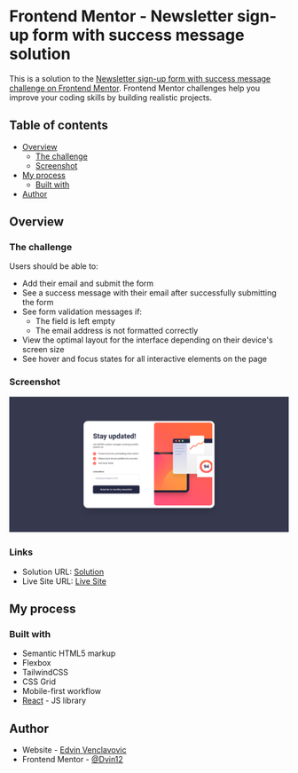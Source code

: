 # Frontend Mentor - Newsletter sign-up form with success message solution

This is a solution to the [Newsletter sign-up form with success message challenge on Frontend Mentor](https://www.frontendmentor.io/challenges/newsletter-signup-form-with-success-message-3FC1AZbNrv). Frontend Mentor challenges help you improve your coding skills by building realistic projects.

## Table of contents

- [Overview](#overview)
  - [The challenge](#the-challenge)
  - [Screenshot](#screenshot)
- [My process](#my-process)
  - [Built with](#built-with)
- [Author](#author)

## Overview

### The challenge

Users should be able to:

- Add their email and submit the form
- See a success message with their email after successfully submitting the form
- See form validation messages if:
  - The field is left empty
  - The email address is not formatted correctly
- View the optimal layout for the interface depending on their device's screen size
- See hover and focus states for all interactive elements on the page

### Screenshot

![](./public/assets/images/screenshot.png)

### Links

- Solution URL: [Solution](https://www.frontendmentor.io/solutions/newsletter-signup-component-built-with-react-and-tailwindcss-lUPQREYfR4)
- Live Site URL: [Live Site](https://newsletter-signup-ev.netlify.app/)

## My process

### Built with

- Semantic HTML5 markup
- Flexbox
- TailwindCSS
- CSS Grid
- Mobile-first workflow
- [React](https://reactjs.org/) - JS library

## Author

- Website - [Edvin Venclavovic](https://edvinven.com/)
- Frontend Mentor - [@Dvin12](https://www.frontendmentor.io/profile/Dvin12)
